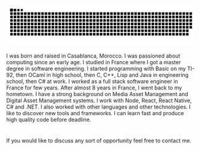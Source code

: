 <picture>
  <source media="(prefers-color-scheme: dark)" srcset="https://raw.githubusercontent.com/aelassas/aelassas/output/github-snake-dark.svg" />
  <source media="(prefers-color-scheme: light)" srcset="https://raw.githubusercontent.com/aelassas/aelassas/output/github-snake.svg" />
  <img alt="github-snake" src="https://raw.githubusercontent.com/aelassas/aelassas/output/github-snake.svg" />
</picture>

I was born and raised in Casablanca, Morocco. I was passioned about computing since an early age. I studied in France where I got a master degree in software engineering. I started programming with Basic on my TI-92, then OCaml in high school, then C, C++, Lisp and Java in engineering school, then C# at work. I worked as a full stack software engineer in France for few years. After almost 8 years in France, I went back to my hometown. I have a strong background on Media Asset Management and Digital Asset Management systems. I work with Node, React, React Native, C# and .NET. I also worked with other languages and other technologies. I like to discover new tools and frameworks. I can learn fast and produce high quality code before deadline.

#
If you would like to discuss any sort of opportunity feel free to contact me.
